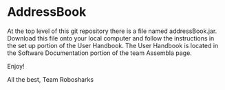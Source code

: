 # AddressBook
At the top level of this git repository there is a file named 
addressBook.jar. Download this file onto your local computer
and follow the instructions in the set up portion of the User 
Handbook. The User Handbook is located in the Software 
Documentation portion of the team Assembla page.

Enjoy!

All the best,
Team Robosharks

